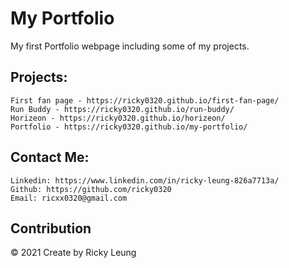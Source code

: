 # My Portfolio
My first Portfolio webpage including some of my projects.

## Projects:
```
First fan page - https://ricky0320.github.io/first-fan-page/
Run Buddy - https://ricky0320.github.io/run-buddy/
Horizeon - https://ricky0320.github.io/horizeon/
Portfolio - https://ricky0320.github.io/my-portfolio/
```
## Contact Me:
```
Linkedin: https://www.linkedin.com/in/ricky-leung-826a7713a/
Github: https://github.com/ricky0320
Email: ricxx0320@gmail.com
```
## Contribution
&copy; 2021 Create by Ricky Leung
